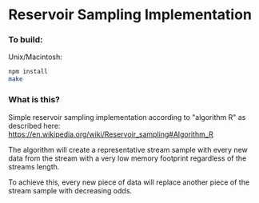 Reservoir Sampling Implementation
===

### To build:

Unix/Macintosh:

```sh
npm install
make
```

### What is this?
Simple reservoir sampling implementation according to "algorithm R" as described here:
https://en.wikipedia.org/wiki/Reservoir_sampling#Algorithm_R

The algorithm will create a representative stream sample with every new data from the stream
with a very low memory footprint regardless of the streams length.

To achieve this, every new piece of data will replace another piece of the stream sample with decreasing odds.